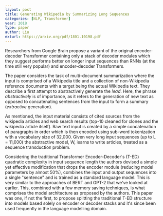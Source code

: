 ```yaml
---
layout: post
title: Generating Wikipedia by Summarizing Long Sequences
categories: [NLP, Transformer]
year: 2018
type: paper
author: Liu
exturl: https://arxiv.org/pdf/1801.10198.pdf
---
```

Researchers from Google Brain propose a variant of the original encoder-decoder Transformer containing only a stack of decoder modules which they suggest performs better on longer input sequences than RNNs (at the time still very popular) and encoder-decoder Transformers.

The paper considers the task of multi-document summarization where the input is comprised of a Wikipedia title and a collection of non-Wikipedia reference documents with a target being the actual Wikipedia text. They describe a first attempt to abstractively generate the *lead*. Here, the phrase *abstractively* is of importance, as it refers to the generation of new text as opposed to concatenating sentences from the input to form a summary (*extractive* generation).

As mentioned, the input material consists of cited sources from the wikipedia articles and web search results (top-10 cleaned for clones and the wikipedia article itself). Raw text input is created by a simple concatenation of paragraphs in order which is then encoded using sub-word tokenization with a vocabulary size of 32,000. Given very long input sequences (up to L = 11,000) the abstractive model, W, learns to write articles, treated as a sequence transduction problem.

Considering the traditional Transformer Encoder-Decoder's (T-ED) quadratic complexity in input sequence length the authors devised a simple yet effective modification that drops the encoder module (reducing model parameters by almost 50%), combines the input and output sequences into a single "sentence" and is trained as a standard language model. This is very similar to the approaches of BERT and GPT-2 that we've looked at earlier. This, combined with a few memory saving techniques, is what comprises the model architecture as proposed by the authors. This paper was one, if not the first, to propose splitting the traditional T-ED structure into models based solely on encoder or decoder stacks and it's since been used frequently in the language modelling domain.    


